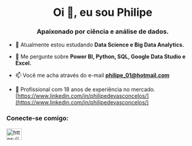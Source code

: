 <h1 align="center">Oi 👋, eu sou Philipe</h1>
<h3 align="center">Apaixonado por ciência e análise de dados.</h3>

- 🌱 Atualmente estou estudando **Data Science e Big Data Analytics.**

- 💬 Me pergunte sobre **Power BI, Python, SQL, Google Data Studio e Excel.**

- 📫 Você me acha através do e-mail **philipe_01@hotmail.com**

- 📄 Profissional com 18 anos de experiência no mercado. [https://www.linkedin.com/in/philipedevasconcelos/](https://www.linkedin.com/in/philipedevasconcelos/)

<h3 align="left">Conecte-se comigo:</h3>
<p alinhar="esquerda">
<a href="https://linkedin.com/in/https://www.linkedin.com/in/philipedevasconcelos/" target="blank"><img alinhar="center" src ="https://raw.githubusercontent.com/rahuldkjain/github-profile-readme-generator/master/src/images/icons/Social/linked-in-alt.svg" alt="https://www.linkedin .com/in/philipedevasconcelos/" height="30" width="40" /></a>
</p>

